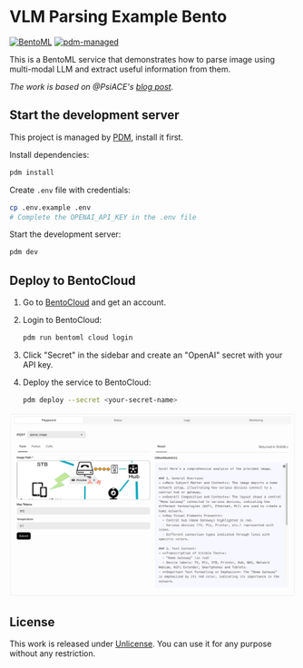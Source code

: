 # VLM Parsing Example Bento

[![BentoML](https://img.shields.io/badge/BentoML-1.3.14-4dad8c)](https://bentoml.com)
[![pdm-managed](https://img.shields.io/endpoint?url=https%3A%2F%2Fcdn.jsdelivr.net%2Fgh%2Fpdm-project%2F.github%2Fbadge.json)](https://pdm-project.org)

This is a BentoML service that demonstrates how to parse image using multi-modal LLM and extract useful information from them.

_The work is based on @PsiACE's [blog post](https://psiace.me/posts/a-dead-simple-way-to-vlm-parsing/)._

## Start the development server

This project is managed by [PDM](https://pdm-project.org), install it first.

Install dependencies:

```bash
pdm install
```

Create `.env` file with credentials:

```bash
cp .env.example .env
# Complete the OPENAI_API_KEY in the .env file
```

Start the development server:

```bash
pdm dev
```

## Deploy to BentoCloud

1. Go to [BentoCloud](https://cloud.bentoml.com) and get an account.
2. Login to BentoCloud:

   ```bash
   pdm run bentoml cloud login
   ```
3. Click "Secret" in the sidebar and create an "OpenAI" secret with your API key.

4. Deploy the service to BentoCloud:

   ```bash
   pdm deploy --secret <your-secret-name>
   ```

![Bento Cloud](image.png)


## License

This work is released under [Unlicense](LICENSE). You can use it for any purpose without any restriction.

